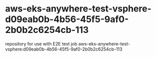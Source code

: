 # aws-eks-anywhere-test-vsphere-d09eab0b-4b56-45f5-9af0-2b0b2c6254cb-113
repository for use with E2E test job aws-eks-anywhere-test-vsphere:d09eab0b-4b56-45f5-9af0-2b0b2c6254cb-113
